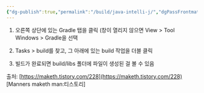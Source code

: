 ```yaml
---
{"dg-publish":true,"permalink":"/build/java-intelli-j/","dgPassFrontmatter":true}
---
```



1. 오른쪽 상단에 있는 Gradle 탭을 클릭 (창이 열리지 않으면 View > Tool Windows > Gradle을 선택

2.  Tasks > build를 찾고, 그 아래에 있는 build 작업을 더블 클릭

3. 빌드가 완료되면  build/libs 폴더에 파일이 생성된 걸 볼 수 있음





출처: [https://maketh.tistory.com/228](https://maketh.tistory.com/228) [Manners maketh man:티스토리]
